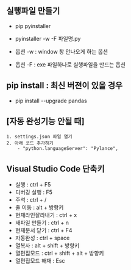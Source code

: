 ## 실행파일 만들기
- pip pyinstaller
- pyinstaller -w -F 파일명.py

- 옵션 -w : window 창 안나오게 하는 옵션
- 옵션 -F : exe 파일하나로 실행파일을 만드는 옵션


## pip install : 최신 버젼이 있을 경우
- pip install --upgrade pandas

##  [자동 완성기능 안될 때]
    1. settings.json 파일 열기
    2. 아래 코드 추가하기
        - "python.languageServer": "Pylance",
        
## Visual Studio Code 단축키
- 실행 : ctrl + F5
- 디버깅 실행 : F5
- 주석 : ctrl + /
- 줄 이동 : alt + 방향키
- 현재라인잘라내기 : ctrl + x
- 새파일 만들기 : ctrl + n
- 현재문서 닫기 : ctrl + F4
- 자동완성 : ctrl + space
- 열복사 : alt + shift + 방향키
- 열편집모드 : ctrl + shift + alt + 방향키
- 열편집모드 해재 : Esc
